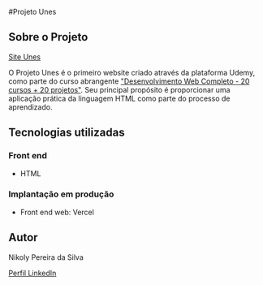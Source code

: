 #Projeto Unes

## Sobre o Projeto
[Site Unes](https://projeto-unes-taupe.vercel.app)

O Projeto Unes é o primeiro website criado através da plataforma Udemy, como parte do curso abrangente ["Desenvolvimento Web Completo - 20 cursos + 20 projetos"](https://www.udemy.com/course/web-completo/). Seu principal propósito é proporcionar uma aplicação prática da linguagem HTML como parte do processo de aprendizado.

## Tecnologias utilizadas
### Front end
- HTML
### Implantação em produção
- Front end web: Vercel

## Autor

Nikoly Pereira da Silva

[Perfil LinkedIn](www.linkedin.com/in/nikoly-pereira-da-silva)
